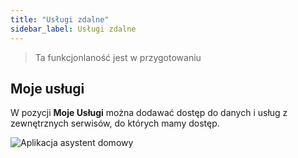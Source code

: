 ```yaml
---
title: "Usługi zdalne"
sidebar_label: Usługi zdalne
---
```


> Ta funkcjonlaność jest w przygotowaniu

## Moje usługi

W pozycji **Moje Usługi** można dodawać dostęp do danych i usług z zewnętrznych serwisów, do których mamy dostęp.

![Aplikacja asystent domowy](/img/en/frontend/dom_cloud_my_services.png)
